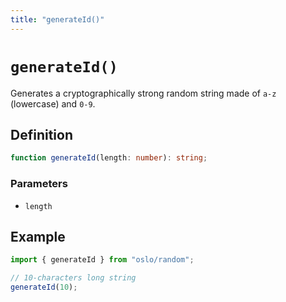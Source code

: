 ```yaml
---
title: "generateId()"
---
```


# `generateId()`

Generates a cryptographically strong random string made of `a-z` (lowercase) and `0-9`.

## Definition

```ts
function generateId(length: number): string;
```

### Parameters

- `length`

## Example

```ts
import { generateId } from "oslo/random";

// 10-characters long string
generateId(10);
```

